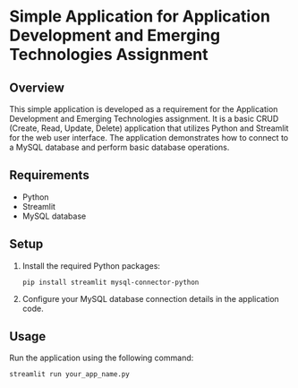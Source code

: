 # Simple Application for Application Development and Emerging Technologies Assignment

## Overview
This simple application is developed as a requirement for the Application Development and Emerging Technologies assignment. It is a basic CRUD (Create, Read, Update, Delete) application that utilizes Python and Streamlit for the web user interface. The application demonstrates how to connect to a MySQL database and perform basic database operations.

## Requirements
- Python
- Streamlit
- MySQL database

## Setup
1. Install the required Python packages:
   ```
   pip install streamlit mysql-connector-python
2. Configure your MySQL database connection details in the application code.

## Usage
Run the application using the following command:
   ```
   streamlit run your_app_name.py



